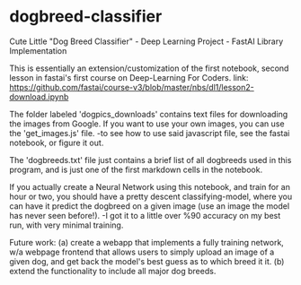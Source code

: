 # dogbreed-classifier
Cute Little "Dog Breed Classifier" - Deep Learning Project - FastAI Library Implementation

This is essentially an extension/customization of the first notebook, second lesson in fastai's first course on Deep-Learning For Coders.
link: https://github.com/fastai/course-v3/blob/master/nbs/dl1/lesson2-download.ipynb

The folder labeled 'dogpics_downloads' contains text files for downloading the images from Google.
If you want to use your own images, you can use the 'get_images.js' file.
-to see how to use said javascript file, see the fastai notebook, or figure it out.

The 'dogbreeds.txt' file just contains a brief list of all dogbreeds used in this program, and is just one of the first markdown cells in the notebook.

If you actually create a Neural Network using this notebook, and train for an hour or two, you should have a pretty descent classifying-model, where
you can have it predict the dogbreed on a given image (use an image the model has never seen before!).
-I got it to a little over %90 accuracy on my best run, with very minimal training.

Future work: (a) create a webapp that implements a fully training network, w/a webpage frontend that allows users to simply upload an
                 image of a given dog, and get back the model's best guess as to which breed it it.
             (b) extend the functionality to include all major dog breeds.
